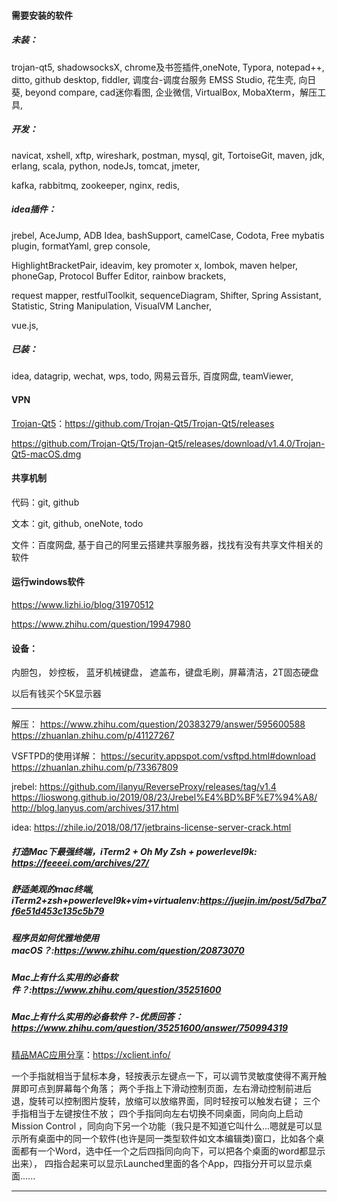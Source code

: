 #### 需要安装的软件

##### 未装：

trojan-qt5, shadowsocksX, chrome及书签插件,oneNote, Typora, notepad++, ditto, github desktop, fiddler, 调度台-调度台服务 EMSS Studio,  花生壳, 向日葵, beyond compare, cad迷你看图, 企业微信, VirtualBox, MobaXterm，解压工具, 

##### 开发：

navicat, xshell, xftp, wireshark, postman, mysql, git, TortoiseGit, maven, jdk, erlang, scala, python, nodeJs, tomcat, jmeter, 

kafka, rabbitmq, zookeeper, nginx, redis,



##### idea插件：

jrebel, AceJump, ADB Idea, bashSupport, camelCase, Codota, Free mybatis plugin, formatYaml, grep console,

HighlightBracketPair, ideavim, key promoter x, lombok, maven helper, phoneGap, Protocol Buffer Editor, rainbow brackets,

request mapper, restfulToolkit, sequenceDiagram, Shifter, Spring Assistant, Statistic, String Manipulation, VisualVM Lancher,

vue.js, 



##### 已装：

idea, datagrip, wechat, wps, todo, 网易云音乐, 百度网盘, teamViewer, 



#### VPN

[Trojan-Qt5](https://github.com/Trojan-Qt5/Trojan-Qt5)：https://github.com/Trojan-Qt5/Trojan-Qt5/releases

https://github.com/Trojan-Qt5/Trojan-Qt5/releases/download/v1.4.0/Trojan-Qt5-macOS.dmg



#### 共享机制

代码：git, github

文本：git, github, oneNote, todo

文件：百度网盘, 基于自己的阿里云搭建共享服务器，找找有没有共享文件相关的软件



#### 运行windows软件

https://www.lizhi.io/blog/31970512

https://www.zhihu.com/question/19947980



#### 设备：

内胆包， 妙控板， 蓝牙机械键盘， 遮盖布，键盘毛刷，屏幕清洁，2T固态硬盘

以后有钱买个5K显示器



-----------------------------------------------------------------------------------------------------------

解压：
https://www.zhihu.com/question/20383279/answer/595600588
https://zhuanlan.zhihu.com/p/41127267



VSFTPD的使用详解：
https://security.appspot.com/vsftpd.html#download
https://zhuanlan.zhihu.com/p/73367809

jrebel:
https://github.com/ilanyu/ReverseProxy/releases/tag/v1.4
https://lioswong.github.io/2019/08/23/Jrebel%E4%BD%BF%E7%94%A8/
http://blog.lanyus.com/archives/317.html

idea:
https://zhile.io/2018/08/17/jetbrains-license-server-crack.html



##### 打造Mac下最强终端，iTerm2 + Oh My Zsh + powerlevel9k: https://feeeei.com/archives/27/

##### 舒适美观的mac终端, iTerm2+zsh+powerlevel9k+vim+virtualenv:https://juejin.im/post/5d7ba7f6e51d453c135c5b79

##### 程序员如何优雅地使用 macOS？:https://www.zhihu.com/question/20873070

##### Mac上有什么实用的必备软件？:https://www.zhihu.com/question/35251600

##### Mac上有什么实用的必备软件？-优质回答：https://www.zhihu.com/question/35251600/answer/750994319

[精品MAC应用分享](https://xclient.info/)：https://xclient.info/



一个手指就相当于鼠标本身，轻按表示左键点一下，可以调节灵敏度使得不离开触屏即可点到屏幕每个角落；
两个手指上下滑动控制页面，左右滑动控制前进后退，旋转可以控制图片旋转，放缩可以放缩界面，同时轻按可以触发右键；
三个手指相当于左键按住不放；
四个手指同向左右切换不同桌面，同向向上启动Mission Control ，同向向下另一个功能（我只是不知道它叫什么...嗯就是可以显示所有桌面中的同一个软件(也许是同一类型软件如文本编辑类)窗口，比如各个桌面都有一个Word，选中任一个之后四指同向向下，可以把各个桌面的word都显示出来），
四指合起来可以显示Launched里面的各个App，四指分开可以显示桌面......

-----------------------------------------------------------------------------------------------------------

